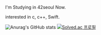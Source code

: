 I'm Studying in 42seoul Now.

interested in c, c++, Swift.

![Anurag's GitHub stats](https://github-readme-stats.vercel.app/api?username=joseoungmin&show_icons=true&theme=github_dark)
[![Solved.ac 프로필](http://mazassumnida.wtf/api/v2/generate_badge?boj=ske07136)](https://solved.ac/ske07136)
